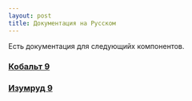 ```yaml
---
layout: post
title: Документация на Русском
---
```


Есть документация для следующийх компонентов.

### [Кобальт 9](/ru/cobalt/)
### [Изумруд 9](/ru/emerald/)

